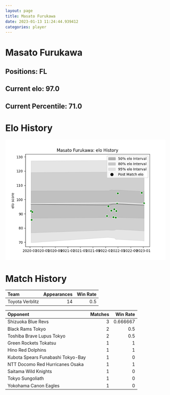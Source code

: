 ```yaml
---  
layout: page  
title: Masato Furukawa  
date: 2023-01-13 11:24:44.939412  
categories: player  
---
```

# Masato Furukawa

## Positions: FL

## Current elo: 97.0

## Current Percentile: 71.0

# Elo History


![elo history](history_MasatoFurukawa.png)
# Match History


| Team            |   Appearances |   Win Rate |
|:----------------|--------------:|-----------:|
| Toyota Verblitz |            14 |        0.5 |

| Opponent                          |   Matches |   Win Rate |
|:----------------------------------|----------:|-----------:|
| Shizuoka Blue Revs                |         3 |   0.666667 |
| Black Rams Tokyo                  |         2 |   0.5      |
| Toshiba Brave Lupus Tokyo         |         2 |   0.5      |
| Green Rockets Tokatsu             |         1 |   1        |
| Hino Red Dolphins                 |         1 |   1        |
| Kubota Spears Funabashi Tokyo-Bay |         1 |   0        |
| NTT Docomo Red Hurricanes Osaka   |         1 |   1        |
| Saitama Wild Knights              |         1 |   0        |
| Tokyo Sungoliath                  |         1 |   0        |
| Yokohama Canon Eagles             |         1 |   0        |
